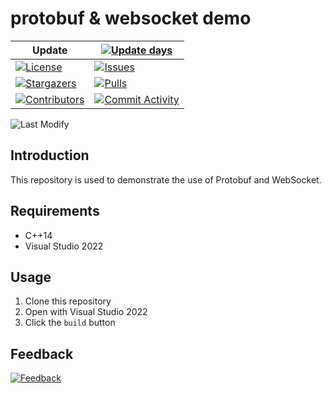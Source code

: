 # protobuf & websocket demo

| Update | [![Update days][update-days:badge]][update-days] |
| ------ | ------------------------------------------------ |
|[![License][license:badge]](/LICENSE)|[![Issues][issues:badge]][issues]|
|[![Stargazers][stargazers:badge]][stargazers]|[![Pulls][pulls:badge]][pulls]|
|[![Contributors][contributors:badge]][contributors]|[![Commit Activity][commit-activity:badge]][commit-activity]|

![Last Modify][last-modify:badge]

## Introduction

This repository is used to demonstrate the use of Protobuf and WebSocket.

## Requirements

* C++14
* Visual Studio 2022

## Usage

1. Clone this repository
2. Open with Visual Studio 2022
3. Click the `build` button

## Feedback

[![Feedback][email:badge]][email]

[email:badge]: https://img.shields.io/badge/mail-ohtoai.choo@gmail.com-blue.svg?style=for-the-badge
[email]: mailto:ohtoai.choo@gmail.com?subject=Feedback&body=This%20is%20a%20test%20feedback.

[last-modify:badge]: https://img.shields.io/badge/last_modify-2022--01--01_00:00:00-orange.svg?style=for-the-badge

[update-days:badge]: https://github.com/FirstGameDevOrg/ws-pb-demo/actions/workflows/update-days.yaml/badge.svg
[update-days]: https://github.com/FirstGameDevOrg/ws-pb-demo/actions/workflows/update-days.yaml

[license:badge]: https://img.shields.io/github/license/FirstGameDevOrg/ws-pb-demo?logo=github&style=for-the-badge

[issues:badge]: https://img.shields.io/github/issues/FirstGameDevOrg/ws-pb-demo?logo=github&style=for-the-badge
[issues]: https://github.com/FirstGameDevOrg/ws-pb-demo/issues

[stargazers:badge]: https://img.shields.io/github/stars/FirstGameDevOrg/ws-pb-demo?logo=github&style=for-the-badge
[stargazers]: https://github.com/FirstGameDevOrg/ws-pb-demo/stargazers

[pulls:badge]: https://img.shields.io/github/issues-pr/FirstGameDevOrg/ws-pb-demo?logo=github&color=0088ff&style=for-the-badge
[pulls]: https://github.com/FirstGameDevOrg/ws-pb-demo/pulls

[commit-activity:badge]: https://img.shields.io/github/commit-activity/m/FirstGameDevOrg/ws-pb-demo?logo=github&style=for-the-badge
[commit-activity]: https://github.com/FirstGameDevOrg/ws-pb-demo/pulse

[contributors:badge]: https://img.shields.io/github/contributors/FirstGameDevOrg/ws-pb-demo?logo=github&style=for-the-badge
[contributors]: https://github.com/FirstGameDevOrg/ws-pb-demo/contributors
